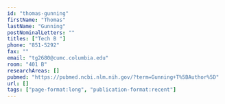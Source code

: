 ```yaml
---
id: "thomas-gunning"
firstName: "Thomas"
lastName: "Gunning"
postNominalLetters: ""
titles: ["Tech B "]
phone: "851-5292"
fax: ""
email: "tg2680@cumc.columbia.edu"
room: "401 B"
researchAreas: []
pubmed: "https://pubmed.ncbi.nlm.nih.gov/?term=Gunning+T%5BAuthor%5D"
url: []
tags: ["page-format:long", "publication-format:recent"]
---
```

